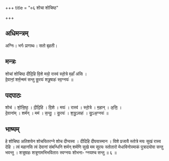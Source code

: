 +++
title = "०६ शोचा शोचिष्ठ"

+++
## अधिमन्त्रम्
अग्निः। भर्गः प्रागाथः। सतो बृहती।

## मन्त्रः
शोचा॑ शोचिष्ठ दीदि॒हि वि॒शे मयो॒ रास्व॑ स्तो॒त्रे म॒हाँ अ॑सि ।  
दे॒वानां॒ शर्म॒न्मम॑ सन्तु सू॒रयः॑ शत्रू॒षाहः॑ स्व॒ग्नयः॑ ॥

## पदपाठः
शोच॑ । शो॒चि॒ष्ठ॒ । दी॒दि॒हि । वि॒शे । मयः॑ । रास्व॑ । स्तो॒त्रे । म॒हान् । अ॒सि॒ ।  
दे॒वाना॑म् । शर्म॑न् । मम॑ । स॒न्तु॒ । सू॒रयः॑ । श॒त्रु॒ऽसहः॑ । सु॒ऽअ॒ग्नयः॑ ॥

## भाष्यम्
हे शोचिष्ठ अतिशयेन शोचयितरग्ने शोच दीप्यस्व । दीदिहि दीपयास्मान । विशे प्रजायै स्तोत्रे मयः सुखं रास्व देहि । त्वं महानसि त्वं देवानां संबन्धिनि शर्मन् शर्मणि सुखे मम सूरयः स्तोतारो मेधाविनोस्माकं पुत्रादयोवा सन्तु भवन्तु । शत्रूषाहः शत्रूणामभिभवितारः स्वग्नयः शोभना- ग्नयश्च सन्तु ॥ ६ ॥